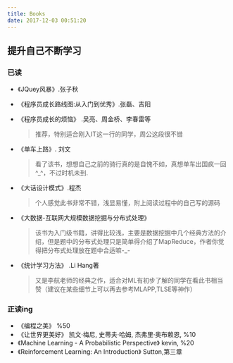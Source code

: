 ```yaml
---
title: Books
date: 2017-12-03 00:51:20
---
```


## 提升自己不断学习

### 已读

- 《JQuey风暴》.张子秋
- 《程序员成长路线图:从入门到优秀》.张磊、吉阳
- 《程序员成长的烦恼》 .吴亮、周金桥、李春雷等
    > 推荐，特别适合刚入IT这一行的同学，周公这段很不错

- 《单车上路》. 刘文
    > 看了该书，想想自己之前的骑行真的是自愧不如，真想单车出国疯一回^_^，不过时机未到.

- 《大话设计模式》.程杰
    > 个人感觉此书非常不错，浅显易懂，附上阅读过程中的自己写的源码

- 《大数据-互联网大规模数据挖掘与分布式处理》

    > 该书为入门级书籍，讲得比较浅，主要是数据挖掘中几个经典方法的介绍，但是题中的分布式处理只是简单得介绍了MapReduce，作者你觉得把分布式处理放在题中合适嘛-_-

- 《统计学习方法》 .Li Hang著

    > 又是李航老师的经典之作，适合对ML有初步了解的同学在看此书相当赞（建议在某些细节上可以再去参考MLAPP,TLSE等神作）

### 正读ing
- 《编程之美》 %50
- 《让世界更美好》 凯文·梅尼, 史蒂夫·哈姆, 杰弗里·奥布赖恩, %10
- 《Machine Learning - A Probabilistic Perspective》 kevin, %20
- 《Reinforcement Learning: An Introduction》 Sutton,第三章